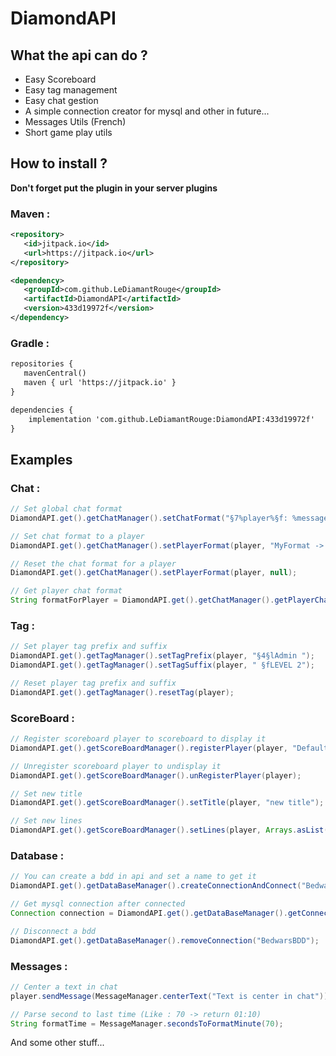 # DiamondAPI

## What the api can do ?
 - Easy Scoreboard
 - Easy tag management
 - Easy chat gestion
 - A simple connection creator for mysql and other in future...
 - Messages Utils (French)
 - Short game play utils

## How to install ?
 **Don't forget put the plugin in your server plugins**
 ### Maven :
 ```xml
<repository>
    <id>jitpack.io</id>
    <url>https://jitpack.io</url>
</repository>
 ```
 ```xml
<dependency>
    <groupId>com.github.LeDiamantRouge</groupId>
    <artifactId>DiamondAPI</artifactId>
    <version>433d19972f</version>
</dependency>
 ```
 ### Gradle :
 ```xml
repositories {
	mavenCentral()
	maven { url 'https://jitpack.io' }
}
```
```xml
dependencies {
	implementation 'com.github.LeDiamantRouge:DiamondAPI:433d19972f'
}
```

## Examples
### Chat :
```java
// Set global chat format
DiamondAPI.get().getChatManager().setChatFormat("§7%player%§f: %message%");

// Set chat format to a player
DiamondAPI.get().getChatManager().setPlayerFormat(player, "MyFormat -> §6%player% -> §f%message%");

// Reset the chat format for a player
DiamondAPI.get().getChatManager().setPlayerFormat(player, null);

// Get player chat format
String formatForPlayer = DiamondAPI.get().getChatManager().getPlayerChatFormat(player, message);
```
### Tag :
```java
// Set player tag prefix and suffix
DiamondAPI.get().getTagManager().setTagPrefix(player, "§4§lAdmin ");
DiamondAPI.get().getTagManager().setTagSuffix(player, " §fLEVEL 2");

// Reset player tag prefix and suffix
DiamondAPI.get().getTagManager().resetTag(player);
```
### ScoreBoard :
```java
// Register scoreboard player to scoreboard to display it
DiamondAPI.get().getScoreBoardManager().registerPlayer(player, "Default Title", Arrays.asList("This is", "the default", "lines for scoreboard"));

// Unregister scoreboard player to undisplay it
DiamondAPI.get().getScoreBoardManager().unRegisterPlayer(player);

// Set new title
DiamondAPI.get().getScoreBoardManager().setTitle(player, "new title");

// Set new lines
DiamondAPI.get().getScoreBoardManager().setLines(player, Arrays.asList("the new", "lines to add", "in scoreboard"));
```
### Database :
```java
// You can create a bdd in api and set a name to get it
DiamondAPI.get().getDataBaseManager().createConnectionAndConnect("BedwarsBDD", new DataBaseCredential("host.fr", 3306, "user", "pass", "bddName"));

// Get mysql connection after connected
Connection connection = DiamondAPI.get().getDataBaseManager().getConnection("BedwarsBDD");

// Disconnect a bdd
DiamondAPI.get().getDataBaseManager().removeConnection("BedwarsBDD");
```
### Messages :
```java
// Center a text in chat
player.sendMessage(MessageManager.centerText("Text is center in chat"));

// Parse second to last time (Like : 70 -> return 01:10)
String formatTime = MessageManager.secondsToFormatMinute(70);
```
And some other stuff...
